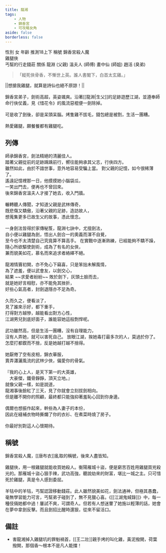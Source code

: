 ```yaml
---
title: 龍湘
tags:
    - 人物
    - 錦香宮
    - 可攻略女角
aside: false
borderless: false
---
```


<ChTabs position="bottom">
  <ChTab title="龍湘">
    <Ch
      src='/images/characters/girl_8/normal.png' 
      position='right'/>
    <ChName nameZh='龍湘' nameEn='Long Xiang' position='right' />
    <ChTable>
      <ChTr>
        <ChTd isTitle=true>
          性別
        </ChTd>
        <ChTd>
          女
        </ChTd>
      </ChTr>
      <ChTr>
        <ChTd isTitle=true>
          年齡
        </ChTd>
        <ChTd>
          推測18上下
        </ChTd>
      </ChTr>
      <ChTr>
        <ChTd isTitle=true position='center'>
          稱號
        </ChTd>
      </ChTr>
      <ChTr>
        <ChTd position='center'>
          錦香宮殺人魔<br>雞腿俠<br>丐幫的行走錢莊
        </ChTd>
      </ChTr>
      <ChTr>
        <ChTd isTitle=true position='center'>
          關係
        </ChTd>
      </ChTr>
      <ChTr>
        <ChTd position='center'>
          龍淵 (父親)
        </ChTd>
      </ChTr>
      <ChTr>
        <ChTd position='center'>  
            溫夫人 (師傅)
        </ChTd>
      </ChTr>
      <ChTr>
        <ChTd position='center'>
          畫中仙 (師姐)
        </ChTd>
      </ChTr>
      <ChTr>
        <ChTd position='center'>
          趙活 (臭弟)
        </ChTd>
      </ChTr>
    </ChTable>
  </ChTab>
  <ChTab title="吃雞腿">
    <Ch 
      src='/images/characters/girl_8/girl8_drumstick.png' 
      position='right'/>
    <ChName
      nameZh='吃雞腿'
      nameEn='Eat Drumstick'/>
  </ChTab>
  <ChTab title="雞腿劍">
    <Ch 
      src='/images/characters/girl_8/drumstick_sword.png' 
      position='right'/>
    <ChName
      nameZh='雞腿劍'
      nameEn='Drumstick Sword'/>
  </ChTab>
  <ChTab title="大笑">
    <Ch src='/images/characters/girl_8/laugh2.png'
          position='right'/>
    <ChName 
      nameZh='大笑'
      nameEn='Laugh heartily'/>
  </ChTab>
  <ChTab title="戰鬥">
    <Ch src='/images/characters/girl_8/angry3.png'
          position='right'/>
    <ChName 
      nameZh='戰鬥'
      nameEn='Fight'/>
  </ChTab>
</ChTabs>

<!-- # 龍湘 -->

> 「縱死俠骨香，不慚世上英。誰人書閣下，白首太玄雞。」

<MarkdownWrapper>||想搶我雞腿，就算是詩仙也絕不原諒！||</MarkdownWrapper>
<br><br>
錦香宮弟子，劍術高超，英姿颯爽。沿著[[龍淵|生父]]的足跡遊歷江湖，並遵奉師命行俠仗義，見《惜花令》的風流惡棍便一劍除掉。
<br><br>
可是收了劍後，卻是呆頭呆腦。烤隻雞不拔毛，錢包總是被割，生活一團糟。
<br><br>
熱愛雞腿，願餐餐都有雞腿吃。

## 列傳

<Tabs>
  <Tab title="列傳一">
    師承錦香宮，劍法精絕的清麗佳人。<br>
    踏著父親從前的足跡踽踽前行，嚮往能夠承其父志，行俠四方。<br>
    雖然如此，由於不諳世事，意外地容易受騙上當。
  </Tab>
  <Tab title="列傳二">
    對父親的記憶，如今很稀薄了。<br>
    遙遠記憶裡那一日，他摸摸她小腦袋瓜，<br>
	一笑出門去，便再也不曾回來。<br>
    後來錦香宮溫夫人才接了她去，收入門牆。<br><br>   
    輾轉聽人傳聞，才知道父親是武林傳奇，<br>
	既悲傷又驕傲，沿著父親的足跡，造訪故人，<br>
	想蒐集更多已故生父的故事，憑此懷念。<br><br>
    一身劍法皆得於家傳秘笈，龍淵七訣中，尤擅劍法，<br>
	自小便以雞腿為劍，悟出人劍合一的奧義而渾不自覺，<br>
	至今也不太清楚自己究竟算不算高手。
  </Tab>
  <Tab title="列傳三">
    在實戰中逐漸熟練，已經能夠不驕不躁，<br>
	隨心所欲驅使劍術，成為了有名的女俠，<br>
	兼而貌美如花，慕名而來追求者絡繹不絕。<br><br>
    龍湘情竇初開，亦不免心下竊喜，只是笨拙未解風情，<br>
	為了遮羞，便以武會友，以劍交心，<br>
	結果 ~~求愛者紛紛~~ 敗於劍下，灰頭土臉而去，<br>
	就是她好言相慰，亦不能免其挫折，<br>
	好些心氣高者，封劍退隱亦不足為奇。<br><br>
    久而久之，便看淡了，<br>
	見了誰來示好，都下重手，<br>
	打得對方越慘，越能看出對方心性，<br>
	江湖男兒到底好面子，誰能容她這般剽悍呢。<br><br>
    武功雖然高，但是生活一團糟，沒有自理能力，<br>
	沒有人弄她，就可以害死自己。
  </Tab>
  <Tab title="列傳四">
    放眼江湖，挨她毒打最多次的人，莫過於你了。<br>
    怎麼打都鍥而不捨，反是她越打越不捨得。<br><br>
    她厭倦了空有皮相，錦衣華服，<br>
	賣弄瀟灑風流的武林少俠，偏愛你的骨氣。<br><br>
    『我的心上人，是天下第一的大英雄，<br>
	　大豪傑，鐵骨錚錚，頂天立地。』<br>
	就像父親一樣，如是說道，<br>
	龍湘事後臉紅了三天，見了你就會立刻拔劍相向。<br>
    但是離不開你的照顧，最終都只能強抑著羞恥心回到你身邊。<br><br>
    偶爾也想振作起來，幹些為人妻子的本份，<br>
	因此在縫補衣物時撕爛了你的衣衫、在煮菜時燒了房子。<br><br>
    你最好別對這人心懷期待。
  </Tab>
</Tabs>

## 稱號

錦香宮殺人魔，[[唐布衣]]亂取的稱號，後來人盡皆知。
<br><br>
雞腿俠，用一根雞腿就能收買她殺人。衡陽雁城十盜，便是窮苦百姓用雞腿買兇殺光的。那雁城十盜心狠手辣，武功高強，聽說劫來的財富，堪比一城之主。只可惜死於雞腿，真是令人感到委屈。
<br><br>
羊牯中的羊牯，丐幫認證移動錢莊。此人雖然貌美如花，劍法通神，但極其愚蠢，毫無學習能力可言，丐幫弟子碰到了，無不見獵心喜。《[[江湖鬼蜮錄]]》中，每一種伎倆她都中過！屢試不爽，可謂奇人。但若有人想迷暈了她施以輕薄的話，她會在夢中拿劍反擊。而且劍招比醒時還狠，從來不留活口。

## 備註

-   害龍湘掉入雞腿坑的罪魁禍首，[[王二壯]]親手烤的叫化雞，黃泥撥開，荷葉撥開，那個香～根本不是凡人能擋！
